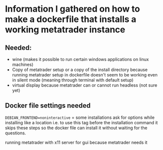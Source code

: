 # Information I gathered on how to make a dockerfile that installs a working metatrader instance



## Needed:
- wine (makes it possible to run certain windows applications on linux machines)
- Copy of metatrader setup or a copy of the install directory because running metatrader setup in dockerfile doesn't seem to be working even in silent mode (meaning through terminal with default setup)
- virtual display because metatrader can or cannot run headless (not sure yet)




## Docker file settings needed
```DEBIAN_FRONTEND=noninteractive``` = some installations ask for options while installing like a location i.e. to use this tag before the installation command it skips these steps so the docker file can install it without waiting for the questions.



running metatrader with x11 server for gui because metatrader needs it
